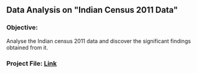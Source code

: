 ## Data Analysis on "Indian Census 2011 Data"
### Objective:
Analyse the Indian census 2011 data and discover the significant findings obtained from it.

### Project File: [Link](https://nbviewer.org/github/PravinKumarPathak/Data-Analysis-Project4/blob/main/%27Indian%20Census%202011%27%20Data%20Analysis.ipynb)
